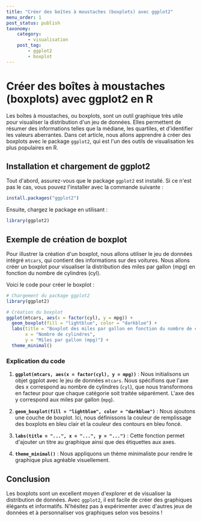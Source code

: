 ```yaml
---
title: "Créer des boîtes à moustaches (boxplots) avec ggplot2"
menu_order: 1
post_status: publish
taxonomy:
    category:
        - visualisation
    post_tag:
        - ggplot2
        - boxplot
---
```


# Créer des boîtes à moustaches (boxplots) avec ggplot2 en R

Les boîtes à moustaches, ou boxplots, sont un outil graphique très utile pour visualiser la distribution d'un jeu de données. Elles permettent de résumer des informations telles que la médiane, les quartiles, et d'identifier les valeurs aberrantes. Dans cet article, nous allons apprendre à créer des boxplots avec le package `ggplot2`, qui est l'un des outils de visualisation les plus populaires en R.

## Installation et chargement de ggplot2

Tout d'abord, assurez-vous que le package `ggplot2` est installé. Si ce n'est pas le cas, vous pouvez l'installer avec la commande suivante :

```R
install.packages("ggplot2")
```

Ensuite, chargez le package en utilisant :

```R
library(ggplot2)
```

## Exemple de création de boxplot

Pour illustrer la création d'un boxplot, nous allons utiliser le jeu de données intégré `mtcars`, qui contient des informations sur des voitures. Nous allons créer un boxplot pour visualiser la distribution des miles par gallon (mpg) en fonction du nombre de cylindres (cyl).

Voici le code pour créer le boxplot :

```R
# Chargement du package ggplot2
library(ggplot2)

# Création du boxplot
ggplot(mtcars, aes(x = factor(cyl), y = mpg)) +
  geom_boxplot(fill = "lightblue", color = "darkblue") +
  labs(title = "Boxplot des miles par gallon en fonction du nombre de cylindres",
       x = "Nombre de cylindres",
       y = "Miles par gallon (mpg)") +
  theme_minimal()
```

### Explication du code

1. **`ggplot(mtcars, aes(x = factor(cyl), y = mpg))`** : Nous initialisons un objet ggplot avec le jeu de données `mtcars`. Nous spécifions que l'axe des x correspond au nombre de cylindres (`cyl`), que nous transformons en facteur pour que chaque catégorie soit traitée séparément. L'axe des y correspond aux miles par gallon (`mpg`).

2. **`geom_boxplot(fill = "lightblue", color = "darkblue")`** : Nous ajoutons une couche de boxplot. Ici, nous définissons la couleur de remplissage des boxplots en bleu clair et la couleur des contours en bleu foncé.

3. **`labs(title = "...", x = "...", y = "...")`** : Cette fonction permet d'ajouter un titre au graphique ainsi que des étiquettes aux axes.

4. **`theme_minimal()`** : Nous appliquons un thème minimaliste pour rendre le graphique plus agréable visuellement.

## Conclusion

Les boxplots sont un excellent moyen d'explorer et de visualiser la distribution de données. Avec `ggplot2`, il est facile de créer des graphiques élégants et informatifs. N'hésitez pas à expérimenter avec d'autres jeux de données et à personnaliser vos graphiques selon vos besoins !

